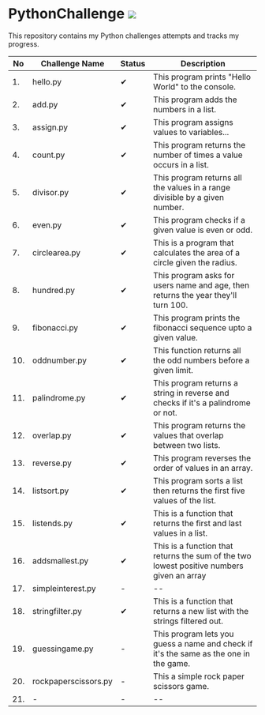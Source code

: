 # PythonChallenge     <a href="https://codeclimate.com/github/teevic80/PythonChallenge/maintainability"><img src="https://api.codeclimate.com/v1/badges/7e3e6ada9ab6e003ac7a/maintainability" /></a>

This repository contains my Python challenges attempts and tracks my progress.

| No | Challenge Name | Status | Description |
|-----|------------------|--------|---------------------|
| 1. | hello.py | ✔ | This program prints "Hello World" to the console. |
| 2. | add.py | ✔ | This program adds the numbers in a list. |
| 3. | assign.py | ✔ | This program assigns values to variables...|
| 4. | count.py | ✔ | This program returns the number of times a value occurs in a list.|
| 5. | divisor.py | ✔ | This program returns all the values in a range divisible by a given number. |
| 6. | even.py | ✔ | This program checks if a given value is even or odd. |
| 7. | circlearea.py | ✔ | This is a program that calculates the area of a circle given the radius. |
| 8. | hundred.py | ✔ | This program asks for users name and age, then returns the year they'll turn 100. |
| 9. | fibonacci.py | ✔ | This program prints the fibonacci sequence upto a given value. |
| 10. | oddnumber.py | ✔ | This function returns all the odd numbers before a given limit. |
| 11. | palindrome.py | ✔ | This program returns a string in reverse and checks if it's a palindrome or not. |
| 12. | overlap.py | ✔ | This program returns the values that overlap between two lists. |
| 13. | reverse.py | ✔ | This program reverses the order of values in an array. |
| 14. | listsort.py | ✔ | This program sorts a list then returns the first five values of the list. |
| 15. | listends.py | ✔ | This is a function that returns the first and last values in a list. |
| 16. | addsmallest.py | ✔ | This is a function that returns the sum of the two lowest positive numbers given an array |
| 17. | simpleinterest.py | - | -- |
| 18. | stringfilter.py | ✔ | This is a function that returns a new list with the strings filtered out. |
| 19. | guessingame.py | - | This program lets you guess a name and check if it's the same as the one in the game. |
| 20. | rockpaperscissors.py | - | This a simple rock paper scissors game. |
| 21. | - | - | -- |
